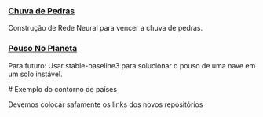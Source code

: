 ### [Chuva de Pedras](StoneRain)

Construção de Rede Neural para vencer a chuva de pedras.

### [Pouso No Planeta](PousoNoPlaneta)

Para futuro: Usar stable-baseline3 para solucionar o pouso de uma nave em um solo instável.



\# Exemplo do contorno de países



Devemos colocar safamente os links dos novos repositórios

